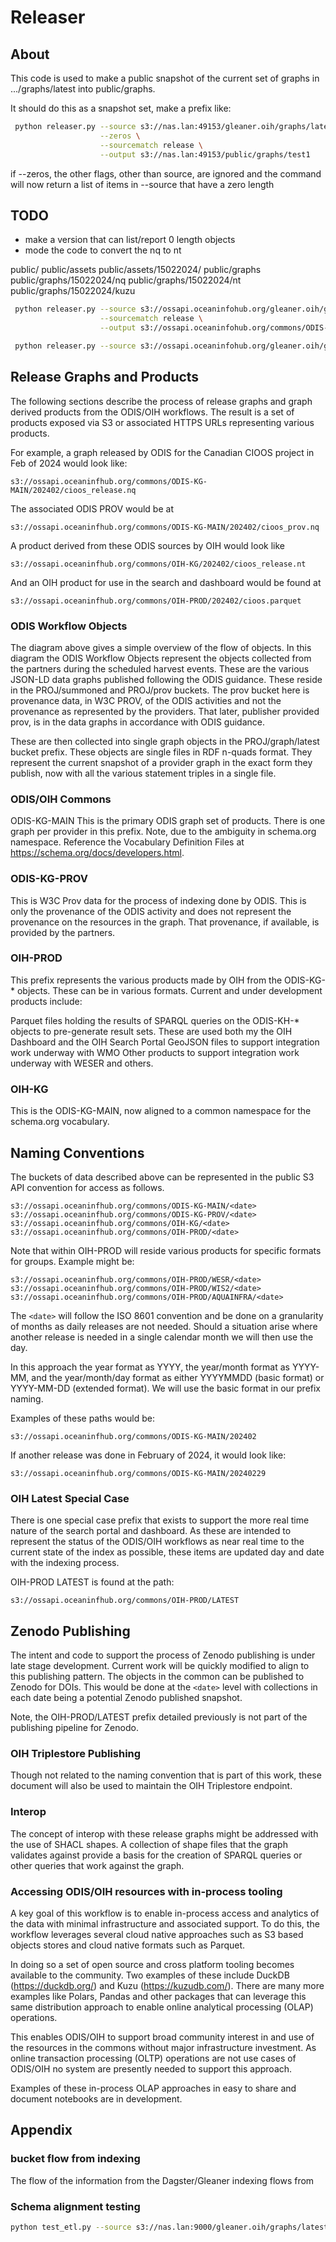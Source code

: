 # Releaser

## About

This code is used to make a public snapshot of the current
set of graphs in .../graphs/latest into public/graphs.

It should do this as a snapshot set, make a prefix like:

```bash
 python releaser.py --source s3://nas.lan:49153/gleaner.oih/graphs/latest \
                    --zeros \
                    --sourcematch release \
                    --output s3://nas.lan:49153/public/graphs/test1
```

if --zeros, the other flags, other than source, are ignored and the command will now
return a list of items in --source that have a zero length

## TODO

- make a version that can list/report 0 length objects
- mode the code to convert the nq to nt

public/
public/assets
public/assets/15022024/
public/graphs
public/graphs/15022024/nq
public/graphs/15022024/nt
public/graphs/15022024/kuzu



```bash
 python releaser.py --source s3://ossapi.oceaninfohub.org/gleaner.oih/graphs/latest \
                    --sourcematch release \
                    --output s3://ossapi.oceaninfohub.org/commons/ODIS-KG-MAIN/latest
```

```bash
 python releaser.py --source s3://ossapi.oceaninfohub.org/gleaner.oih/graphs/latest --zeros
```



## Release Graphs and Products

The following sections describe the process of release graphs and graph derived products from the ODIS/OIH workflows. The result is a set of products exposed via S3 or associated HTTPS URLs representing various products.

For example, a graph released by ODIS for the Canadian CIOOS project in Feb of 2024 would look like:

```
s3://ossapi.oceaninfhub.org/commons/ODIS-KG-MAIN/202402/cioos_release.nq
```

The associated ODIS PROV would be at

```
s3://ossapi.oceaninfhub.org/commons/ODIS-KG-MAIN/202402/cioos_prov.nq
```

A product derived from these ODIS sources by OIH would look like

```
s3://ossapi.oceaninfhub.org/commons/OIH-KG/202402/cioos_release.nt
```

And an OIH product for use in the search and dashboard would be found at

```
s3://ossapi.oceaninfhub.org/commons/OIH-PROD/202402/cioos.parquet
```


### ODIS Workflow Objects

The diagram above gives a simple overview of the flow of objects.  In this diagram the ODIS Workflow Objects represent the objects collected from the partners during the scheduled harvest events.  These are the various JSON-LD data graphs published following the ODIS guidance.  These reside in the PROJ/summoned and PROJ/prov buckets. The prov bucket here is provenance data, in W3C PROV, of the ODIS activities and not the provenance as represented by the providers.  That later, publisher provided prov, is in the data graphs in accordance with ODIS guidance. 

These are then collected into single graph objects in the PROJ/graph/latest bucket prefix.  These objects are single files in RDF n-quads format.   They represent the current snapshot of a provider graph in the exact form they publish, now with all the various statement triples in a single file.  

### ODIS/OIH Commons

ODIS-KG-MAIN
This is the primary ODIS graph set of products.  There is one graph per provider in this prefix.  Note, due to the ambiguity in schema.org namespace.   Reference the Vocabulary Definition Files at https://schema.org/docs/developers.html.  

### ODIS-KG-PROV

This is W3C Prov data for the process of indexing done by ODIS.  This is only the provenance of the ODIS activity and does not represent the provenance on the resources in the graph.  That provenance, if available, is provided by the partners.  

### OIH-PROD

This prefix represents the various products made by OIH from the ODIS-KG-* objects.  These can be in various formats.  Current and under development products include:

Parquet files holding the results of SPARQL queries on the ODIS-KH-* objects to pre-generate result sets.  These are used both my the OIH Dashboard and the OIH Search Portal
GeoJSON files to support integration work underway with WMO
Other products to support integration work underway with WESER and others.  

### OIH-KG

This is the ODIS-KG-MAIN, now aligned to a common namespace for the schema.org vocabulary.  

## Naming Conventions

The buckets of data described above can be represented in the public S3 API convention for access as follows. 

```
s3://ossapi.oceaninfhub.org/commons/ODIS-KG-MAIN/<date>
s3://ossapi.oceaninfhub.org/commons/ODIS-KG-PROV/<date>
s3://ossapi.oceaninfhub.org/commons/OIH-KG/<date>
s3://ossapi.oceaninfhub.org/commons/OIH-PROD/<date>
```

Note that within OIH-PROD will reside various products for specific formats for groups.   Example might be:

```
s3://ossapi.oceaninfhub.org/commons/OIH-PROD/WESR/<date>
s3://ossapi.oceaninfhub.org/commons/OIH-PROD/WIS2/<date>
s3://ossapi.oceaninfhub.org/commons/OIH-PROD/AQUAINFRA/<date>
```


The ```<date>``` will follow the ISO 8601 convention and be done on a granularity of months as daily releases are not needed. Should a situation arise where another release is needed in a single calendar month we will then use the day.

In this approach the year format as YYYY, the year/month format as YYYY-MM, and the year/month/day format as either YYYYMMDD (basic format) or YYYY-MM-DD (extended format).  We will use the basic format in our prefix naming.

Examples of these paths would be:

```
s3://ossapi.oceaninfhub.org/commons/ODIS-KG-MAIN/202402
```

If another release was done in February of 2024, it would look like:

```
s3://ossapi.oceaninfhub.org/commons/ODIS-KG-MAIN/20240229
```

### OIH Latest Special Case

There is one special case prefix that exists to support the more real time nature of the search portal and dashboard.  As these are intended to represent the status of the ODIS/OIH workflows as near real time to the current state of the index as possible, these items are updated day and date with the indexing process.  

OIH-PROD LATEST is found at the path:

```
s3://ossapi.oceaninfhub.org/commons/OIH-PROD/LATEST
```

## Zenodo Publishing

The intent and code to support the process of Zenodo publishing is under late stage development.  Current work will be quickly modified to align to this publishing pattern. The objects in the common can be published to Zenodo for DOIs.  This would be done at the ```<date>``` level with collections in each date being a potential Zenodo published snapshot.  

Note, the OIH-PROD/LATEST prefix detailed previously is not part of the publishing pipeline for Zenodo.


### OIH Triplestore Publishing

Though not related to the naming convention that is part of this work, these document will also be 
used to maintain the OIH Triplestore endpoint.


### Interop

The concept of interop with these release graphs might be addressed with the use of SHACL shapes.  A collection of shape files that the graph validates against provide a basis for the creation of SPARQL queries or other queries that work against the graph.

### Accessing ODIS/OIH resources with in-process tooling

A key goal of this workflow is to enable in-process access and analytics of the data with minimal infrastructure and associated support.  To do this, the workflow leverages several cloud native approaches such as S3 based objects stores and cloud native formats such as Parquet.  

In doing so a set of open source and cross platform tooling becomes available to the community.  Two examples of these include DuckDB (https://duckdb.org/) and Kuzu (https://kuzudb.com/).   There are many more examples like Polars, Pandas and other packages that can leverage this same distribution approach to enable online analytical processing (OLAP) operations.

This enables ODIS/OIH to support broad community interest in and use of the resources in the commons without major infrastructure investment.  As online transaction processing (OLTP) operations are not use cases of ODIS/OIH no system are presently needed to support this approach. 

Examples of these in-process OLAP approaches in easy to share and document notebooks are in development.  


## Appendix

### bucket flow from indexing

The flow of the information from the Dagster/Gleaner indexing flows from 

### Schema alignment testing

```bash
python test_etl.py --source s3://nas.lan:9000/gleaner.oih/graphs/latest  --output s3://nas.lan:9000/scratch/graphs/test1
```